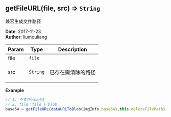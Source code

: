 ## getFileURL(file, src) ⇒ <code>String</code>
<p>兼容生成文件路径</p>

**Date**: 2017-11-23  
**Author**: liumouliang  

| Param | Type | Description |
| --- | --- | --- |
| file | <code>file</code> |  |
| src | <code>String</code> | <p>已存在需清除的路径</p> |

**Example**  
```javascript
// 1. 不支持base64
// 2. file：file | blobbase64 = getFileURL(dataURLToBlob(imgInfo.base64),this.deleteFilePath);
```
